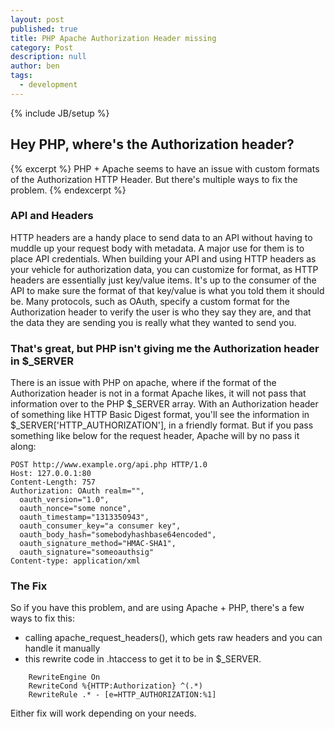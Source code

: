 ```yaml
---
layout: post
published: true
title: PHP Apache Authorization Header missing
category: Post
description: null
author: ben
tags: 
  - development
---
```


{% include JB/setup %}

## Hey PHP, where's the Authorization header?

{% excerpt %}
PHP + Apache seems to have an issue with custom formats of the Authorization HTTP Header. But there's multiple ways to fix the problem.
{% endexcerpt %}

### API and Headers

HTTP headers are a handy place to send data to an API without having to muddle up your request body with metadata. A major use for them is to place API credentials. When building your API and using HTTP headers as your vehicle for authorization data, you can customize for format, as HTTP headers are essentially just key/value items. It's up to the consumer of the API to make sure the format of that key/value is what you told them it should be. Many protocols, such as OAuth, specify a custom format for the Authorization header to verify the user is who they say they are, and that the data they are sending you is really what they wanted to send you.

### That's great, but PHP isn't giving me the Authorization header in $_SERVER

There is an issue with PHP on apache, where if the format of the Authorization header is not in a format Apache likes, it will not pass that information over to the PHP $_SERVER array. With an Authorization header of something like HTTP Basic Digest format, you'll see the information in $_SERVER['HTTP_AUTHORIZATION'], in a friendly format. But if you pass something like below for the request header, Apache will by no pass it along:

```http
POST http://www.example.org/api.php HTTP/1.0
Host: 127.0.0.1:80
Content-Length: 757
Authorization: OAuth realm="",
  oauth_version="1.0",
  oauth_nonce="some nonce",
  oauth_timestamp="1313350943",
  oauth_consumer_key="a consumer key",
  oauth_body_hash="somebodyhashbase64encoded",
  oauth_signature_method="HMAC-SHA1",
  oauth_signature="someoauthsig"
Content-type: application/xml
```

### The Fix

So if you have this problem, and are using Apache + PHP, there's a few ways to fix this: 

- calling apache_request_headers(), which gets raw headers and you can handle it manually
- this rewrite code in .htaccess to get it to be in $_SERVER.
```apacheconf
    RewriteEngine On
    RewriteCond %{HTTP:Authorization} ^(.*)
    RewriteRule .* - [e=HTTP_AUTHORIZATION:%1]
```  
Either fix will work depending on your needs.